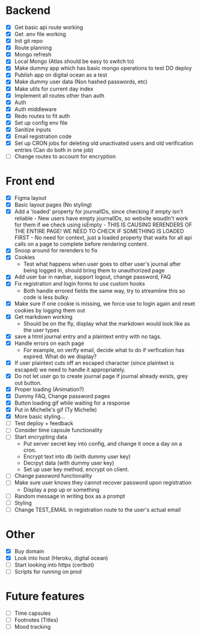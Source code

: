 # Backend
- [x] Get basic api route working
- [x] Get .env file working
- [x] Init git repo
- [x] Route planning
- [x] Mongo refresh
- [x] Local Mongo (Atlas should be easy to switch to)
- [x] Make dummy app which has basic mongo operations to test DO deploy
- [x] Publish app on digital ocean as a test
- [x] Make dummy user data (Non hashed passwords, etc)
- [x] Make utils for current day index
- [x] Implement all routes other than auth
- [x] Auth
- [x] Auth middleware
- [x] Redo routes to fit auth
- [x] Set up config env file
- [x] Sanitize inputs
- [x] Email registration code
- [x] Set up CRON jobs for deleting old unactivated users and old verification entries (Can do both in one job)
- [ ] Change routes to account for encryption

# Front end
- [x] Figma layout
- [x] Basic layout pages (No styling)
- [x] Add a 'loaded' property for journalIDs, since checking if empty isn't reliable
        - New users have empty journalIDs, so website woudln't work for them if we check using isEmpty
        - THIS IS CAUSING RERENDERS OF THE ENTIRE PAGE! WE NEED TO CHECK IF SOMETHING IS LOADED FIRST
            - No need for context, just a loaded property that waits for all api calls on a page to complete before rendering content.
- [x] Snoop around for rerenders to fix
- [x] Cookies
    - Test what happens when user goes to other user's journal after being logged in, should bring them to unauthorized page
- [x] Add user bar in navbar, support logout, change password, FAQ
- [x] Fix registration and login forms to use custom hooks
    - Both handle errored fields the same way, try to streamline this so code is less bulky.
- [x] Make sure if one cookie is missing, we force use to login again and reset cookies by logging them out
- [x] Get markdown working
    - Should be on the fly, display what the markdown would look like as the user types
- [x] save a html journal entry and a plaintext entry with no tags.
- [x] Handle errors on each page
    - For example, on verify email, decide what to do if verfication has expired. What do we display?
- [x] If user plaintext cuts off an escaped character (since plaintext is escaped) we need to handle it appropriately.
- [x] Do not let user go to create journal page if journal already exists, grey out button.
- [x] Proper loading (Animation?)
- [x] Dummy FAQ, Change password pages
- [x] Button loading gif while waiting for a response
- [x] Put in Michelle's gif (Ty Michelle)
- [x] More basic styling...
- [ ] Test deploy + feedback
- [ ] Consider time capsule functionality
- [ ] Start encrypting data
    - Put server secret key into config, and change it once a day on a cron.
    - Encrypt text into db (with dummy user key)
    - Decrpyt data (with dummy user key)
    - Set up user key method, encrypt on client.
- [ ] Change password functionality
- [ ] Make sure user knows they cannot recover password upon registration
    - Display a pop up or something
- [ ] Random message in writing box as a prompt
- [ ] Styling
- [ ] Change TEST_EMAIL in registration route to the user's actual email

# Other
- [x] Buy domain
- [x] Look into host (Heroku, digital ocean)
- [ ] Start looking into https (certbot)
- [ ] Scripts for running on prod

# Future features
- [ ] Time capsules
- [ ] Footnotes (Titles)
- [ ] Mood tracking